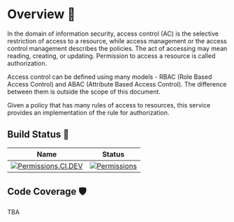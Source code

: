# Overview 📝

In the domain of information security, access control (AC) is the selective restriction of access to a resource, while access management or the access control management describes the policies. The act of accessing may mean reading, creating, or updating. Permission to access a resource is called authorization. 

Access control can be defined using many models - RBAC (Role Based Access Control) and ABAC (Attribute Based Access Control). The difference between them is outside the scope of this document. 

Given a policy that has many rules of access to resources, this service provides an implementation of the rule for authorization.

## Build Status 🚦

| Name | Status |
| -----| -----|
| [![Permissions.CI.DEV](https://github.com/SampoornaSwarajFoundation/PHC_Microservice_Permissions/actions/workflows/permissions-dev.yml/badge.svg)](https://github.com/SampoornaSwarajFoundation/PHC_Microservice_Permissions/actions/workflows/permissions-dev.yml)| [![Permissions](https://img.shields.io/badge/docker-permissions-blue?logo=Docker&logoColor=white)](https://github.com/SampoornaSwarajFoundation/PHC_Microservice_Permissions/pkgs/container/permissions)|

## Code Coverage 🛡️

TBA
